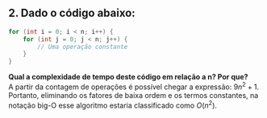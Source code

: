 ## 2. Dado o código abaixo: 
```c
for (int i = 0; i < n; i++) { 
    for (int j = 0; j < n; j++) { 
        // Uma operação constante 
    } 
} 
```
**Qual a complexidade de tempo deste código em relação a n? Por que?**  
A partir da contagem de operações é possível chegar a expressão: $9n^2 + 1$.
Portanto, eliminando os fatores de baixa ordem e os termos constantes, na notação big-O esse algoritmo estaria classificado como $O(n^2)$.
